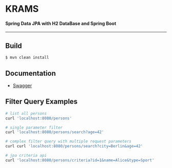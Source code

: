 <h1>KRAMS</h1>
<h4>Spring Data JPA with H2 DataBase and Spring Boot</h4>
<hr>

<h2>Build</h2>

```
$ mvn clean install
```

<h2>Documentation </h3>

- [Swagger](http://localhost:8080/swagger-ui.html)

<h2>Filter Query Examples</h2>

```bash
# list all persons
curl 'localhost:8080/persons'

# single parameter filter
curl 'localhost:8080/persons/search?age=42'

# complex filter query with multiple request parameters
curl curl 'localhost:8080/persons/search?city=Berlin&age=42'

# jpa criteria api
curl 'localhost:8080/persons/criteria?id=1&name=Alice&type=Sport'

```
